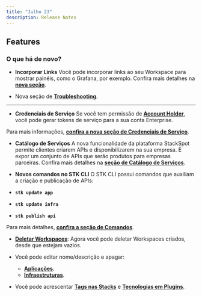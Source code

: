 ```yaml
---
title: "Julho 23"
description: Release Notes
---
```

## Features

### **O que há de novo?**

- **Incorporar Links**
Você pode incorporar links ao seu Workspace para mostrar painéis, como o Grafana, por exemplo. Confira mais detalhes na [**nova seção**](/home/workspace/links-on-workspace).

- Nova seção de [**Troubleshooting**](/home/troubleshooting).

---

- **Credenciais de Serviço**
Se você tem permissão de [**Account Holder**](/home/account/organization/access-management/permissions), você pode gerar tokens de serviço para a sua conta Enterprise.

Para mais informações, [**confira a nova seção de Credenciais de Serviço**](/home/account/organization/service-credential).

- **Catálogo de Serviços**
A nova funcionalidade da plataforma StackSpot permite clientes criarem APIs e disponibilizarem na sua empresa. E expor um conjunto de APIs que serão produtos para empresas parceiras.
Confira mais detalhes na [**seção de Catálogo de Serviços**](/service-catalog/initial-guide/product).

- **Novos comandos no STK CLI**
O STK CLI possui comandos que auxiliam a criação e publicação de APIs:

- **`stk update app`**
- **`stk update infra`**
- **`stk publish api`**

Para mais detalhes, [**confira a seção de Comandos**](/home/stk-cli/commands).

- [**Deletar Workspaces**](/home/workspace/delete-workspace): Agora você pode deletar Workspaces criados, desde que estejam vazios.

- Você pode editar nome/descrição e apagar:
  - [**Aplicações**](/create-use/use-content/infra/infrastructure).
  - [**Infraestruturas**](/create-use/use-content/application/create-app-portal).

- Você pode acrescentar [**Tags nas Stacks**](/create-use/create-content/stack/create-stack) e [**Tecnologias em Plugins**](/create-use/create-content/plugin/publish-plugin).

